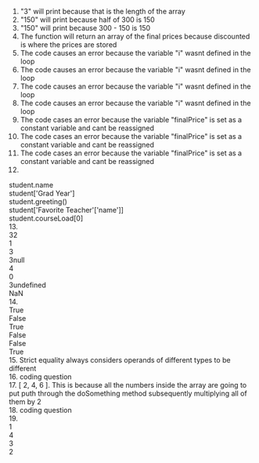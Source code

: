 1. "3" will print because that is the length of the array  
2. "150" will print because half of 300 is 150  
3. "150" will print because 300 - 150 is 150  
4. The function will return an array of the final prices because discounted is where the prices are stored  
5. The code causes an error because the variable "i" wasnt defined in the loop  
6. The code causes an error because the variable "i" wasnt defined in the loop  
7. The code causes an error because the variable "i" wasnt defined in the loop  
8. The code causes an error because the variable "i" wasnt defined in the loop  
9. The code cases an error because the variable "finalPrice" is set as a constant variable and cant be reassigned  
10. The code cases an error because the variable "finalPrice" is set as a constant variable and cant be reassigned  
11. The code cases an error because the variable "finalPrice" is set as a constant variable and cant be reassigned  
12. 
   student.name  
   student['Grad Year']  
   student.greeting()  
   student['Favorite Teacher'['name']]  
   student.courseLoad[0]  
13.  
   32  
   1  
   3  
   3null  
   4  
   0  
   3undefined  
   NaN    
14.  
   True  
   False  
   True  
   False  
   False  
   True    
15. Strict equality always considers operands of different types to be different  
16. coding question  
17. [ 2, 4, 6 ]. This is because all the numbers inside the array are going to put puth through the doSomething method subsequently multiplying all of them by 2  
18. coding question  
19.  
1  
4  
3  
2  
